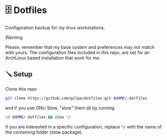 # 🗄️ Dotfiles
Configuration backup for my linux workstations.

> [!WARNING]
Please, remember that my base system and preferences may not match with yours. The configuration files included in this repo, are set for an ArchLinux based installation that work for me.

## 🪛 Setup
Clone this repo
```bash
git clone https://github.com/gilpe/dotfiles.git $HOME/.dotfiles
```
and if you use GNU Stow, "stow" them all by running
```bash
cd $HOME/.dotfiles && stow */
```
If you are interested in a specific configuration, replace `*/` with the name of the containing folder (stow package).
